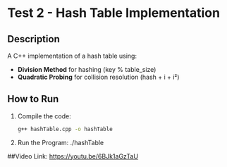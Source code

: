 # Test 2 - Hash Table Implementation

## Description
A C++ implementation of a hash table using:
- **Division Method** for hashing (key % table_size)
- **Quadratic Probing** for collision resolution (hash + i + i²)

## How to Run
1. Compile the code:
   ```bash
   g++ hashTable.cpp -o hashTable
2. Run the Program:
   ./hashTable

##Video Link: 
https://youtu.be/6BJk1aGzTaU
